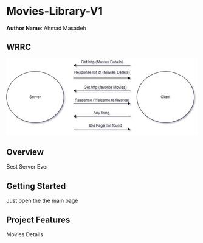 # Movies-Library-V1


**Author Name**: Ahmad Masadeh

## WRRC
![WRRC](./assets/WRRC.jpg)

## Overview
Best Server Ever
## Getting Started
Just open the the main page 

## Project Features
Movies Details